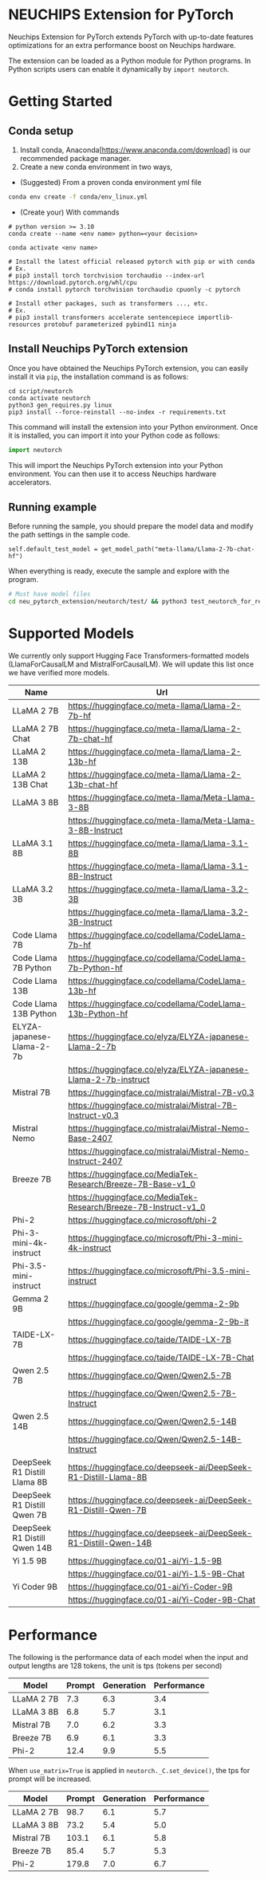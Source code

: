# NEUCHIPS Extension for PyTorch
Neuchips Extension for PyTorch extends PyTorch with up-to-date features optimizations for an extra performance boost on Neuchips hardware.

The extension can be loaded as a Python module for Python programs. In Python scripts users can enable it dynamically by `import neutorch`.


# Getting Started
## Conda setup
1. Install conda, Anaconda[https://www.anaconda.com/download] is our recommended package manager.
2. Create a new conda environment in two ways,

* (Suggested) From a proven conda environment yml file

```bash
conda env create -f conda/env_linux.yml
```

* (Create your) With commands
```
# python version >= 3.10
conda create --name <env name> python=<your decision>

conda activate <env name>

# Install the latest official released pytorch with pip or with conda
# Ex.
# pip3 install torch torchvision torchaudio --index-url https://download.pytorch.org/whl/cpu
# conda install pytorch torchvision torchaudio cpuonly -c pytorch

# Install other packages, such as transformers ..., etc.
# Ex.
# pip3 install transformers accelerate sentencepiece importlib-resources protobuf parameterized pybind11 ninja

```

## Install Neuchips PyTorch extension
Once you have obtained the Neuchips PyTorch extension, you can easily install it via `pip`, the installation command is as follows:

```
cd script/neutorch
conda activate neutorch
python3 gen_requires.py linux
pip3 install --force-reinstall --no-index -r requirements.txt
```

This command will install the extension into your Python environment. Once it is installed, you can import it into your Python code as follows:

```Python
import neutorch
```
This will import the Neuchips PyTorch extension into your Python environment. You can then use it to access Neuchips hardware accelerators.


## Running example
Before running the sample, you should prepare the model data and modify the path settings in the sample code.

```
self.default_test_model = get_model_path("meta-llama/Llama-2-7b-chat-hf")
```
When everything is ready, execute the sample and explore with the program.

```bash
# Must have model files
cd neu_pytorch_extension/neutorch/test/ && python3 test_neutorch_for_release.py
```


# Supported Models
We currently only support Hugging Face Transformers-formatted models (LlamaForCausalLM and MistralForCausalLM). We will update this list once we have verified more models.

| Name | Url |
|------|-----|
| LLaMA 2 7B | https://huggingface.co/meta-llama/Llama-2-7b-hf |
| LLaMA 2 7B Chat | https://huggingface.co/meta-llama/Llama-2-7b-chat-hf |
| LLaMA 2 13B | https://huggingface.co/meta-llama/Llama-2-13b-hf |
| LLaMA 2 13B Chat | https://huggingface.co/meta-llama/Llama-2-13b-chat-hf |
| LLaMA 3 8B | https://huggingface.co/meta-llama/Meta-Llama-3-8B |
| | https://huggingface.co/meta-llama/Meta-Llama-3-8B-Instruct |
| LLaMA 3.1 8B | https://huggingface.co/meta-llama/Llama-3.1-8B |
| | https://huggingface.co/meta-llama/Llama-3.1-8B-Instruct |
| LLaMA 3.2 3B | https://huggingface.co/meta-llama/Llama-3.2-3B |
| | https://huggingface.co/meta-llama/Llama-3.2-3B-Instruct |
| Code Llama 7B | https://huggingface.co/codellama/CodeLlama-7b-hf |
| Code Llama 7B Python | https://huggingface.co/codellama/CodeLlama-7b-Python-hf |
| Code Llama 13B | https://huggingface.co/codellama/CodeLlama-13b-hf |
| Code Llama 13B Python | https://huggingface.co/codellama/CodeLlama-13b-Python-hf |
| ELYZA-japanese-Llama-2-7b | https://huggingface.co/elyza/ELYZA-japanese-Llama-2-7b |
| | https://huggingface.co/elyza/ELYZA-japanese-Llama-2-7b-instruct |
| Mistral 7B | https://huggingface.co/mistralai/Mistral-7B-v0.3 |
| | https://huggingface.co/mistralai/Mistral-7B-Instruct-v0.3 |
| Mistral Nemo | https://huggingface.co/mistralai/Mistral-Nemo-Base-2407 |
| | https://huggingface.co/mistralai/Mistral-Nemo-Instruct-2407 |
| Breeze 7B | https://huggingface.co/MediaTek-Research/Breeze-7B-Base-v1_0 |
| | https://huggingface.co/MediaTek-Research/Breeze-7B-Instruct-v1_0 |
| Phi-2 | https://huggingface.co/microsoft/phi-2 |
| Phi-3-mini-4k-instruct | https://huggingface.co/microsoft/Phi-3-mini-4k-instruct |
| Phi-3.5-mini-instruct | https://huggingface.co/microsoft/Phi-3.5-mini-instruct |
| Gemma 2 9B | https://huggingface.co/google/gemma-2-9b |
| | https://huggingface.co/google/gemma-2-9b-it |
| TAIDE-LX-7B | https://huggingface.co/taide/TAIDE-LX-7B |
| | https://huggingface.co/taide/TAIDE-LX-7B-Chat |
| Qwen 2.5 7B | https://huggingface.co/Qwen/Qwen2.5-7B |
| | https://huggingface.co/Qwen/Qwen2.5-7B-Instruct |
| Qwen 2.5 14B | https://huggingface.co/Qwen/Qwen2.5-14B |
| | https://huggingface.co/Qwen/Qwen2.5-14B-Instruct |
| DeepSeek R1 Distill Llama 8B | https://huggingface.co/deepseek-ai/DeepSeek-R1-Distill-Llama-8B |
| DeepSeek R1 Distill Qwen 7B | https://huggingface.co/deepseek-ai/DeepSeek-R1-Distill-Qwen-7B |
| DeepSeek R1 Distill Qwen 14B | https://huggingface.co/deepseek-ai/DeepSeek-R1-Distill-Qwen-14B |
| Yi 1.5 9B | https://huggingface.co/01-ai/Yi-1.5-9B |
| | https://huggingface.co/01-ai/Yi-1.5-9B-Chat |
| Yi Coder 9B | https://huggingface.co/01-ai/Yi-Coder-9B |
| | https://huggingface.co/01-ai/Yi-Coder-9B-Chat |



# Performance
The following is the performance data of each model when the input and output lengths are 128 tokens, the unit is tps (tokens per second)

| Model | Prompt | Generation | Performance |
|-------|--------|------------|-------------|
| LLaMA 2 7B | 7.3 | 6.3 | 3.4 |
| LLaMA 3 8B | 6.8 | 5.7 | 3.1 |
| Mistral 7B | 7.0 | 6.2 | 3.3 |
| Breeze 7B | 6.9 | 6.1 | 3.3 |
| Phi-2 | 12.4 | 9.9 | 5.5 |

When `use_matrix=True` is applied in `neutorch._C.set_device()`, the tps for prompt will be increased.

| Model | Prompt | Generation | Performance |
|-------|--------|------------|-------------|
| LLaMA 2 7B | 98.7 | 6.1 | 5.7 |
| LLaMA 3 8B | 73.2 | 5.4 | 5.0 |
| Mistral 7B | 103.1 | 6.1 | 5.8 |
| Breeze 7B | 85.4 | 5.7 | 5.3 |
| Phi-2 | 179.8 | 7.0 | 6.7 |
